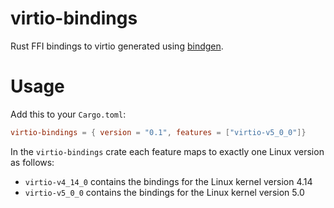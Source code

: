 # virtio-bindings
Rust FFI bindings to virtio generated using [bindgen](https://crates.io/crates/bindgen).

# Usage
Add this to your `Cargo.toml`:
```toml
virtio-bindings = { version = "0.1", features = ["virtio-v5_0_0"]}
```
In the `virtio-bindings` crate each feature maps to exactly one Linux version as follows:
- `virtio-v4_14_0` contains the bindings for the Linux kernel version 4.14
- `virtio-v5_0_0` contains the bindings for the Linux kernel version 5.0
